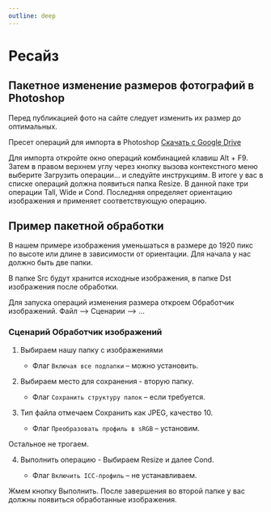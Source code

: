 ```yaml
---
outline: deep
---
```

# Ресайз

## Пакетное изменение размеров фотографий в Photoshop

Перед публикацией фото на сайте следует изменить их размер до оптимальных.

Пресет операций для импорта в Photoshop [Скачать с Google Drive](https://drive.google.com/file/d/1LQqhApa6hjyaq73GYHFQWzgTy2anwIks/view?usp=sharing)

Для импорта откройте окно операций комбинацией клавиш Alt + F9. Затем в правом верхнем углу через кнопку вызова контекстного меню выберите Загрузить операции... и следуйте инструкциям.
В итоге у вас в списке операций должна появиться папка Resize. В данной паке три операции Tall, Wide и Cond. Последняя определяет ориентацию изображения и применяет соответствующую операцию.

## Пример пакетной обработки

В нашем примере изображения уменьшаться в размере до 1920 пикс по высоте или длине в зависимости от ориентации. Для начала у нас должно быть две папки.

В папке Src будут хранится исходные изображения, в папке Dst изображения после обработки.

Для запуска операций изменения размера откроем Обработчик изображений. Файл –> Сценарии –> ...

### Сценарий Обработчик изображений

1. Выбираем нашу папку с изображениями

    - Флаг `Включая все подпапки` – можно установить.

2. Выбираем место для сохранения - вторую папку.

    - Флаг `Сохранить структуру папок` – если требуется.

3. Тип файла отмечаем Сохранить как JPEG, качество 10.

    - Флаг `Преобразовать профиль в sRGB` – установим.

Остальное не трогаем.

4. Выполнить операцию - Выбираем Resize и далее Cond.

    - Флаг `Включить ICC-профиль` – не устанавливаем.

Жмем кнопку Выполнить. После завершения во второй папке у вас должны появиться обработанные изображения.